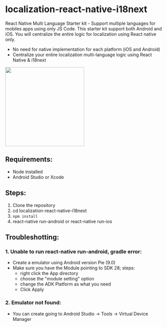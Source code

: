 # localization-react-native-i18next

React Native Multi Language Starter kit - Support multiple languages for mobiles apps using only JS Code. This starter kit support both Android and iOS. You will centralize the entire logic for localization using React native only.

- No need for native implementation for each platform (iOS and Android)
- Centralize your entire localization multi-language logic using React Native & i18next
<img src="https://drive.google.com/uc?export=view&id=1eENjeFWMByQpjBBTrrpd0TkDWKf3HXqF" width="250">

## Requirements: 
- Node installed
- Android Studio or Xcode

## Steps:
1. Clone the repository
2. cd localization-react-native-i18next
3. `npm install`
4. react-native run-android or react-native run-ios

## Troubleshotting:

### 1. Unable to run react-native run-android, gradle error: 
- Create a emulator using Android version Pie (9.0)
- Make sure you have the Module pointing to SDK 28; steps:
   - right click the App directory
   - choose the "module setting" option
   - change the ADK Platform as what you need
   - Click Apply

### 2. Emulator not found:
- You can create going to Android Studio -> Tools -> Virtual Device Manager
